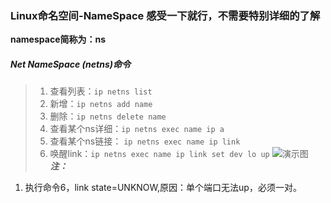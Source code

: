 ### Linux命名空间-NameSpace 感受一下就行，不需要特别详细的了解
**namespace简称为：ns**

##### Net NameSpace (netns)命令
>1. 查看列表：`ip netns list`  
>2. 新增：`ip netns add name`  
>3. 删除：`ip netns delete name`  
>4. 查看某个ns详细：`ip netns exec name ip a`   
>5. 查看某个ns链接： `ip netns exec name ip link`  
>6. 唤醒link：`ip netns exec name ip link set dev lo up`
![演示图](https://github.com/momokanni/docker/blob/master/piture/%E5%BE%AE%E4%BF%A1%E5%9B%BE%E7%89%87_20180915180000.png)
***注：***  
  1. 执行命令6，link state=UNKNOW,原因：单个端口无法up，必须一对。
